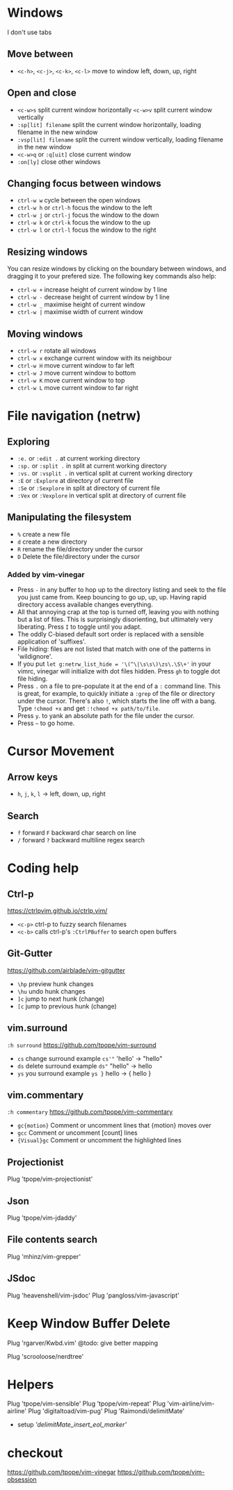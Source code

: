 # Windows
I don't use tabs

## Move between

+ `<c-h>`, `<c-j>`, `<c-k>`, `<c-l>` move to window left, down, up, right

## Open and close

+ `<c-w>s` split current window horizontally `<c-w>v` split current window vertically
+ `:sp[lit] filename`	split the current window horizontally, loading filename in the new window
+ `:vsp[lit] filename`	split the current window vertically, loading filename in the new window
+ `<c-w>q` or `:q[uit]` close current window
+ `:on[ly]` close other windows

## Changing focus between windows

+ `ctrl-w w`	cycle between the open windows
+ `ctrl-w h` or `ctrl-h`	focus the window to the left
+ `ctrl-w j` or `ctrl-j`	focus the window to the down
+ `ctrl-w k` or `ctrl-k`	focus the window to the up
+ `ctrl-w l` or `ctrl-l`	focus the window to the right

## Resizing windows
You can resize windows by clicking on the boundary between windows, and dragging it to your prefered size. The following key commands also help:

+ `ctrl-w +`	increase height of current window by 1 line
+ `ctrl-w -`	decrease height of current window by 1 line
+ `ctrl-w _`	maximise height of current window
+ `ctrl-w |`	maximise width of current window

## Moving windows

+ `ctrl-w r`	rotate all windows
+ `ctrl-w x`	exchange current window with its neighbour
+ `ctrl-w H`	move current window to far left
+ `ctrl-w J`	move current window to bottom
+ `ctrl-w K`	move current window to top
+ `ctrl-w L`	move current window to far right

# File navigation (netrw)

## Exploring

+ `:e.`	or `:edit .`	at current working directory
+ `:sp.`	or `:split .`	in split at current working directory
+ `:vs.`	or `:vsplit .`	in vertical split at current working directory
+ `:E`	or `:Explore`	at directory of current file
+ `:Se`	or `:Sexplore`	in split at directory of current file
+ `:Vex`	or `:Vexplore`	in vertical split at directory of current file

## Manipulating the filesystem

+ `%`	create a new file
+ `d`	create a new directory
+ `R`	rename the file/directory under the cursor
+ `D`	Delete the file/directory under the cursor

### Added by vim-vinegar

+ Press `-` in any buffer to hop up to the directory listing and seek to the file you just came from. Keep bouncing to go up, up, up. Having rapid directory access available changes everything.
+ All that annoying crap at the top is turned off, leaving you with nothing but a list of files. This is surprisingly disorienting, but ultimately very liberating. Press `I` to toggle until you adapt.
+ The oddly C-biased default sort order is replaced with a sensible application of 'suffixes'.
+ File hiding: files are not listed that match with one of the patterns in 'wildignore'.
+ If you put `let g:netrw_list_hide = '\(^\|\s\s\)\zs\.\S\+'` in your vimrc, vinegar will initialize with dot files hidden. Press `gh` to toggle dot file hiding.
+ Press `.` on a file to pre-populate it at the end of a `:` command line. This is great, for example, to quickly initiate a `:grep` of the file or directory under the cursor. There's also `!`, which starts the line off with a bang. Type `!chmod +x` and get `:!chmod +x path/to/file`.
+ Press `y`. to yank an absolute path for the file under the cursor.
+ Press `~` to go home.

# Cursor Movement

## Arrow keys 
+ `h`, `j`, `k`, `l` -> left, down, up, right

## Search

+ `f` forward `F` backward char search on line
+ `/` forward `?` backward multiline regex search

# Coding help

## Ctrl-p
<https://ctrlpvim.github.io/ctrlp.vim/>

+ `<c-p>` ctrl-p to fuzzy search filenames
+ `<c-b>` calls ctrl-p's `:CtrlPBuffer` to search open buffers

## Git-Gutter
<https://github.com/airblade/vim-gitgutter>

+ `\hp` preview hunk changes
+ `\hu` undo hunk changes
+ `]c` jump to next hunk (change)
+ `[c` jump to previous hunk (change)

## vim.surround
`:h surround` <https://github.com/tpope/vim-surround>

+ `cs` change surround example `cs'"` 'hello' -> "hello"
+ `ds` delete surround example `ds"` "hello" -> hello
+ `ys` you surround example `ys }` hello -> { hello }

## vim.commentary
`:h commentary` <https://github.com/tpope/vim-commentary>

+ `gc{motion}` Comment or uncomment lines that {motion} moves over
+ `gcc` Comment or uncomment [count] lines
+ `{Visual}gc` Comment or uncomment the highlighted lines

## Projectionist
Plug 'tpope/vim-projectionist'

## Json
Plug 'tpope/vim-jdaddy'

## File contents search
Plug 'mhinz/vim-grepper'

## JSdoc
Plug 'heavenshell/vim-jsdoc'
Plug 'pangloss/vim-javascript'

# Keep Window Buffer Delete
Plug 'rgarver/Kwbd.vim'
@todo: give better mapping

Plug 'scrooloose/nerdtree'

# Helpers
Plug 'tpope/vim-sensible'
Plug 'tpope/vim-repeat'
Plug 'vim-airline/vim-airline'
Plug 'digitaltoad/vim-pug'
Plug 'Raimondi/delimitMate'
 - setup *'delimitMate_insert_eol_marker'*
 
# checkout
https://github.com/tpope/vim-vinegar
https://github.com/tpope/vim-obsession

